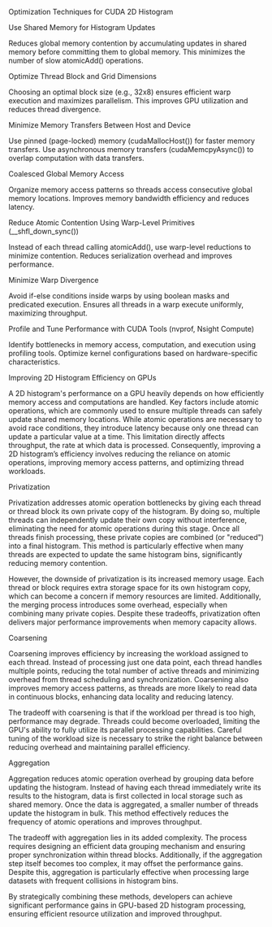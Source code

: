 Optimization Techniques for CUDA 2D Histogram

Use Shared Memory for Histogram Updates

Reduces global memory contention by accumulating updates in shared memory before committing them to global memory. This minimizes the number of slow atomicAdd() operations.

Optimize Thread Block and Grid Dimensions

Choosing an optimal block size (e.g., 32x8) ensures efficient warp execution and maximizes parallelism. This improves GPU utilization and reduces thread divergence.

Minimize Memory Transfers Between Host and Device

Use pinned (page-locked) memory (cudaMallocHost()) for faster memory transfers. Use asynchronous memory transfers (cudaMemcpyAsync()) to overlap computation with data transfers.

Coalesced Global Memory Access

Organize memory access patterns so threads access consecutive global memory locations. Improves memory bandwidth efficiency and reduces latency.

Reduce Atomic Contention Using Warp-Level Primitives (__shfl_down_sync())

Instead of each thread calling atomicAdd(), use warp-level reductions to minimize contention. Reduces serialization overhead and improves performance.

Minimize Warp Divergence

Avoid if-else conditions inside warps by using boolean masks and predicated execution. Ensures all threads in a warp execute uniformly, maximizing throughput.

Profile and Tune Performance with CUDA Tools (nvprof, Nsight Compute)

Identify bottlenecks in memory access, computation, and execution using profiling tools. Optimize kernel configurations based on hardware-specific characteristics.

Improving 2D Histogram Efficiency on GPUs

A 2D histogram's performance on a GPU heavily depends on how efficiently memory access and computations are handled. Key factors include atomic operations, which are commonly used to ensure multiple threads can safely update shared memory locations. While atomic operations are necessary to avoid race conditions, they introduce latency because only one thread can update a particular value at a time. This limitation directly affects throughput, the rate at which data is processed. Consequently, improving a 2D histogram’s efficiency involves reducing the reliance on atomic operations, improving memory access patterns, and optimizing thread workloads.

Privatization

Privatization addresses atomic operation bottlenecks by giving each thread or thread block its own private copy of the histogram. By doing so, multiple threads can independently update their own copy without interference, eliminating the need for atomic operations during this stage. Once all threads finish processing, these private copies are combined (or "reduced") into a final histogram. This method is particularly effective when many threads are expected to update the same histogram bins, significantly reducing memory contention.

However, the downside of privatization is its increased memory usage. Each thread or block requires extra storage space for its own histogram copy, which can become a concern if memory resources are limited. Additionally, the merging process introduces some overhead, especially when combining many private copies. Despite these tradeoffs, privatization often delivers major performance improvements when memory capacity allows.

Coarsening

Coarsening improves efficiency by increasing the workload assigned to each thread. Instead of processing just one data point, each thread handles multiple points, reducing the total number of active threads and minimizing overhead from thread scheduling and synchronization. Coarsening also improves memory access patterns, as threads are more likely to read data in continuous blocks, enhancing data locality and reducing latency.

The tradeoff with coarsening is that if the workload per thread is too high, performance may degrade. Threads could become overloaded, limiting the GPU's ability to fully utilize its parallel processing capabilities. Careful tuning of the workload size is necessary to strike the right balance between reducing overhead and maintaining parallel efficiency.

Aggregation

Aggregation reduces atomic operation overhead by grouping data before updating the histogram. Instead of having each thread immediately write its results to the histogram, data is first collected in local storage such as shared memory. Once the data is aggregated, a smaller number of threads update the histogram in bulk. This method effectively reduces the frequency of atomic operations and improves throughput.

The tradeoff with aggregation lies in its added complexity. The process requires designing an efficient data grouping mechanism and ensuring proper synchronization within thread blocks. Additionally, if the aggregation step itself becomes too complex, it may offset the performance gains. Despite this, aggregation is particularly effective when processing large datasets with frequent collisions in histogram bins.

By strategically combining these methods, developers can achieve significant performance gains in GPU-based 2D histogram processing, ensuring efficient resource utilization and improved throughput.
